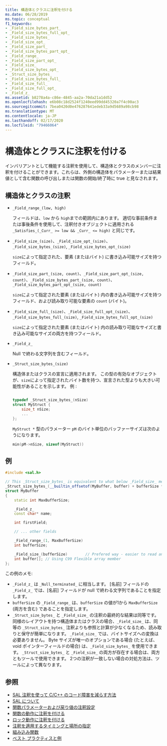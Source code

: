 ```yaml
---
title: 構造体とクラスに注釈を付ける
ms.date: 06/28/2019
ms.topic: conceptual
f1_keywords:
- _Field_size_bytes_part_
- _Field_size_bytes_full_opt_
- _Field_size_bytes_
- _Field_size_opt_
- _Field_size_part_
- _Field_size_bytes_part_opt_
- _Field_range_
- _Field_size_part_opt_
- _Field_size_
- _Field_size_bytes_opt_
- _Struct_size_bytes_
- _Field_size_bytes_full_
- _Field_size_full_
- _Field_size_full_opt_
- _Field_z_
ms.assetid: b8278a4a-c86e-4845-aa2a-70da21a1dd52
ms.openlocfilehash: e6b08c18d2524f1240eed99dd45320a7f4c00ac3
ms.sourcegitcommit: 7bea0420d0e476287641edeb33a9d5689a98cb98
ms.translationtype: MT
ms.contentlocale: ja-JP
ms.lasthandoff: 02/17/2020
ms.locfileid: "79466064"
---
```

# <a name="annotating-structs-and-classes"></a>構造体とクラスに注釈を付ける

インバリアントとして機能する注釈を使用して、構造体とクラスのメンバーに注釈を付けることができます。これらは、外側の構造体をパラメーターまたは結果値として含む関数の呼び出しまたは関数の開始/終了時に true と見なされます。

## <a name="struct-and-class-annotations"></a>構造体とクラスの注釈

- `_Field_range_(low, high)`

     フィールドは、`low` から `high`までの範囲内にあります。  適切な事前条件または事後条件を使用して、注釈付きオブジェクトに適用される `_Satisfies_(_Curr_ >= low && _Curr_ <= high)` と同じです。

- `_Field_size_(size)`、`_Field_size_opt_(size)`、`_Field_size_bytes_(size)`, `_Field_size_bytes_opt_(size)`

     `size`によって指定された、要素 (またはバイト) に書き込み可能サイズを持つフィールド。

- `_Field_size_part_(size, count)`、`_Field_size_part_opt_(size, count)`、`_Field_size_bytes_part_(size, count)`、`_Field_size_bytes_part_opt_(size, count)`

     `size`によって指定された要素 (またはバイト) 内の書き込み可能サイズを持つフィールド、および読み取り可能な要素の `count` (バイト)。

- `_Field_size_full_(size)`、`_Field_size_full_opt_(size)`、`_Field_size_bytes_full_(size)`, `_Field_size_bytes_full_opt_(size)`

     `size`によって指定された要素 (またはバイト) 内の読み取り可能なサイズと書き込み可能なサイズの両方を持つフィールド。

- `_Field_z_`

     Null で終わる文字列を含むフィールド。

- `_Struct_size_bytes_(size)`

     構造体またはクラスの宣言に適用されます。  この型の有効なオブジェクトが、`size`によって指定されたバイト数を持つ、宣言された型よりも大きい可能性があることを示します。  例 :

    ```cpp

    typedef _Struct_size_bytes_(nSize)
    struct MyStruct {
        size_t nSize;
        ...
    };

    ```

     `MyStruct *` 型のパラメーター `pM` のバイト単位のバッファーサイズは次のようになります。

    ```cpp
    min(pM->nSize, sizeof(MyStruct))
    ```

## <a name="example"></a>例

```cpp
#include <sal.h>

// This _Struct_size_bytes_ is equivalent to what below _Field_size_ means.
_Struct_size_bytes_(__builtin_offsetof(MyBuffer, buffer) + bufferSize * sizeof(int))
struct MyBuffer
{
    static int MaxBufferSize;

    _Field_z_
    const char* name;

    int firstField;

    // ... other fields

    _Field_range_(1, MaxBufferSize)
    int bufferSize;

    _Field_size_(bufferSize)        // Prefered way - easier to read and maintain.
    int buffer[]; // Using C99 Flexible array member
};
```

この例のメモ:

- `_Field_z_` は `_Null_terminated_` に相当します。  [名前] フィールドの `_Field_z_` では、[名前] フィールドが null で終わる文字列であることを指定します。
- `bufferSize` の `_Field_range_` は、`bufferSize` の値が1から `MaxBufferSize` (両方を含む) であることを指定します。
- `_Struct_size_bytes_` と `_Field_size_` の注釈の最終的な結果は同等です。 同様のレイアウトを持つ構造体またはクラスの場合、`_Field_size_` は、同等の `_Struct_size_bytes_` 注釈よりも参照と計算が少なくなるため、読み取りと保守が簡単になります。 `_Field_size_` では、バイトサイズへの変換は必要ありません。 Byte サイズが唯一のオプションである場合 (たとえば、void ポインターフィールドの場合) は、`_Field_size_bytes_` を使用できます。 `_Struct_size_bytes_` と `_Field_size_` の両方が存在する場合は、両方ともツールで使用できます。 2つの注釈が一致しない場合の対処方法は、ツールによって異なります。

## <a name="see-also"></a>参照

- [SAL 注釈を使って C/C++ のコード障害を減らす方法](../code-quality/using-sal-annotations-to-reduce-c-cpp-code-defects.md)
- [SAL について](../code-quality/understanding-sal.md)
- [関数パラメーターおよび戻り値の注釈設定](../code-quality/annotating-function-parameters-and-return-values.md)
- [関数の動作に注釈を付ける](../code-quality/annotating-function-behavior.md)
- [ロック動作に注釈を付ける](../code-quality/annotating-locking-behavior.md)
- [注釈を適用するタイミングと場所の指定](../code-quality/specifying-when-and-where-an-annotation-applies.md)
- [組み込み関数](../code-quality/intrinsic-functions.md)
- [ベスト プラクティスと例](../code-quality/best-practices-and-examples-sal.md)

